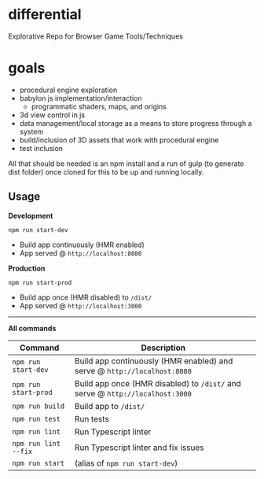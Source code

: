 # differential
Explorative Repo for Browser Game Tools/Techniques

# goals
- procedural engine exploration
- babylon js implementation/interaction
	- programmatic shaders, maps, and origins
- 3d view control in js
- data management/local storage as a means to store progress through a system
- build/inclusion of 3D assets that work with procedural engine
- test inclusion

All that should be needed is an npm install and a run of gulp (to generate dist folder) once cloned for this to be up and running locally.

## Usage
**Development**

`npm run start-dev`

* Build app continuously (HMR enabled)
* App served @ `http://localhost:8080`

**Production**

`npm run start-prod`

* Build app once (HMR disabled) to `/dist/`
* App served @ `http://localhost:3000`

---

**All commands**

Command | Description
--- | ---
`npm run start-dev` | Build app continuously (HMR enabled) and serve @ `http://localhost:8080`
`npm run start-prod` | Build app once (HMR disabled) to `/dist/` and serve @ `http://localhost:3000`
`npm run build` | Build app to `/dist/`
`npm run test` | Run tests
`npm run lint` | Run Typescript linter
`npm run lint --fix` | Run Typescript linter and fix issues
`npm run start` | (alias of `npm run start-dev`)
